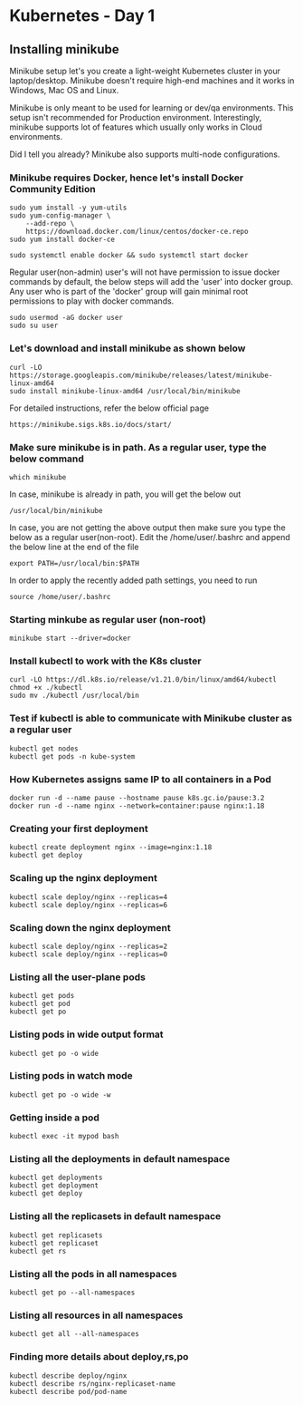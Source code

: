 # Kubernetes - Day 1

## Installing minikube
Minikube setup let's you create a light-weight Kubernetes cluster in your laptop/desktop.  Minikube doesn't require high-end machines and it works in Windows, Mac OS and Linux.

Minikube is only meant to be used for learning or dev/qa environments.  This setup isn't recommended for Production environment.
Interestingly, minikube supports lot of features which usually only works in Cloud environments.

Did I tell you already? Minikube also supports multi-node configurations.

### Minikube requires Docker, hence let's install Docker Community Edition
```
sudo yum install -y yum-utils
sudo yum-config-manager \
    --add-repo \
    https://download.docker.com/linux/centos/docker-ce.repo
sudo yum install docker-ce

sudo systemctl enable docker && sudo systemctl start docker
```

Regular user(non-admin) user's will not have permission to issue docker commands by default, the below
steps will add the 'user' into docker group.   Any user who is part of the 'docker' group will gain minimal root permissions to play with docker commands.
```
sudo usermod -aG docker user
sudo su user
```

### Let's download and install minikube as shown below
```
curl -LO https://storage.googleapis.com/minikube/releases/latest/minikube-linux-amd64
sudo install minikube-linux-amd64 /usr/local/bin/minikube
```

For detailed instructions, refer the below official page
```
https://minikube.sigs.k8s.io/docs/start/
```

### Make sure minikube is in path. As a regular user, type the below command
```
which minikube
```

In case, minikube is already in path, you will get the below out
```
/usr/local/bin/minikube
```

In case, you are not getting the above output then make sure you type the below as a regular user(non-root).
Edit the /home/user/.bashrc and append the below line at the end of the file
```
export PATH=/usr/local/bin:$PATH
```

In order to apply the recently added path settings, you need to run
```
source /home/user/.bashrc
```

### Starting minkube as regular user (non-root)
```
minikube start --driver=docker
```

### Install kubectl to work with the K8s cluster
```
curl -LO https://dl.k8s.io/release/v1.21.0/bin/linux/amd64/kubectl
chmod +x ./kubectl
sudo mv ./kubectl /usr/local/bin
```

### Test if kubectl is able to communicate with Minikube cluster as a regular user
```
kubectl get nodes
kubectl get pods -n kube-system
```

### How Kubernetes assigns same IP to all containers in a Pod
```
docker run -d --name pause --hostname pause k8s.gc.io/pause:3.2
docker run -d --name nginx --network=container:pause nginx:1.18
```

### Creating your first deployment
```
kubectl create deployment nginx --image=nginx:1.18
kubectl get deploy
```

### Scaling up the nginx deployment
```
kubectl scale deploy/nginx --replicas=4
kubectl scale deploy/nginx --replicas=6
```

### Scaling down the nginx deployment
```
kubectl scale deploy/nginx --replicas=2
kubectl scale deploy/nginx --replicas=0
```

### Listing all the user-plane pods
```
kubectl get pods
kubectl get pod
kubectl get po
```

### Listing pods in wide output format
```
kubectl get po -o wide
```

### Listing pods in watch mode
```
kubectl get po -o wide -w
```

### Getting inside a pod
```
kubectl exec -it mypod bash
```

### Listing all the deployments in default namespace
```
kubectl get deployments
kubectl get deployment
kubectl get deploy
```

### Listing all the replicasets in default namespace
```
kubectl get replicasets
kubectl get replicaset
kubectl get rs
```

### Listing all the pods in all namespaces
```
kubectl get po --all-namespaces
```

### Listing all resources in all namespaces
```
kubectl get all --all-namespaces
```

### Finding more details about deploy,rs,po
```
kubectl describe deploy/nginx
kubectl describe rs/nginx-replicaset-name 
kubectl describe pod/pod-name
```
